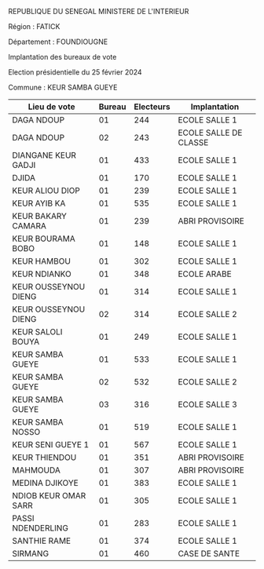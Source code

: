 REPUBLIQUE DU SENEGAL MINISTERE DE L'INTERIEUR

Région : FATICK

Département : FOUNDIOUGNE

Implantation des bureaux de vote

Election présidentielle du 25 février 2024

Commune : KEUR SAMBA GUEYE

| Lieu de vote | Bureau | Electeurs | Implantation |
| - | - | - | - |
| DAGA NDOUP | 01 | 244 | ECOLE SALLE 1 |
| DAGA NDOUP | 02 | 243 | ECOLE SALLE DE CLASSE |
| DIANGANE KEUR GADJI | 01 | 433 | ECOLE SALLE 1 |
| DJIDA | 01 | 170 | ECOLE SALLE 1 |
| KEUR ALIOU DIOP | 01 | 239 | ECOLE SALLE 1 |
| KEUR AYIB KA | 01 | 535 | ECOLE SALLE 1 |
| KEUR BAKARY CAMARA | 01 | 239 | ABRI PROVISOIRE |
| KEUR BOURAMA BOBO | 01 | 148 | ECOLE SALLE 1 |
| KEUR HAMBOU | 01 | 302 | ECOLE SALLE 1 |
| KEUR NDIANKO | 01 | 348 | ECOLE ARABE |
| KEUR OUSSEYNOU DIENG | 01 | 314 | ECOLE SALLE 1 |
| KEUR OUSSEYNOU DIENG | 02 | 314 | ECOLE SALLE 2 |
| KEUR SALOLI BOUYA | 01 | 249 | ECOLE SALLE 1 |
| KEUR SAMBA GUEYE | 01 | 533 | ECOLE SALLE 1 |
| KEUR SAMBA GUEYE | 02 | 532 | ECOLE SALLE 2 |
| KEUR SAMBA GUEYE | 03 | 316 | ECOLE SALLE 3 |
| KEUR SAMBA NOSSO | 01 | 519 | ECOLE SALLE 1 |
| KEUR SENI GUEYE 1 | 01 | 567 | ECOLE SALLE 1 |
| KEUR THIENDOU | 01 | 351 | ABRI PROVISOIRE |
| MAHMOUDA | 01 | 307 | ABRI PROVISOIRE |
| MEDINA DJIKOYE | 01 | 383 | ECOLE SALLE 1 |
| NDIOB KEUR OMAR SARR | 01 | 305 | ECOLE SALLE 1 |
| PASSI NDENDERLING | 01 | 283 | ECOLE SALLE 1 |
| SANTHIE RAME | 01 | 374 | ECOLE SALLE 1 |
| SIRMANG | 01 | 460 | CASE DE SANTE |

<!-- PageNumber="10/20" -->
